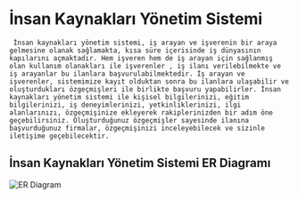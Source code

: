 # İnsan Kaynakları Yönetim Sistemi
``` İnsan kaynakları yönetim sistemi, iş arayan ve işverenin bir araya gelmesine olanak sağlamakta, kısa süre içerisinde iş dünyasının kapılarını açmaktadır. Hem işveren hem de iş arayan için sağlanmış olan kullanım olanakları ile işverenler , iş ilanı verilebilmekte ve iş arayanlar bu ilanlara başvurulabilmektedir. İş arayan ve işverenler, sistemimize kayıt olduktan sonra bu ilanlara ulaşabilir ve oluşturdukları özgeçmişleri ile birlikte başvuru yapabilirler. İnsan kaynakları yönetim sistemi ile kişisel bilgilerinizi, eğitim bilgilerinizi, iş deneyimlerinizi, yetkinliklerinizi, ilgi alanlarınızı, özgeçmişinize ekleyerek rakiplerinizden bir adım öne geçebilirsiniz. Oluşturduğunuz özgeçmişler sayesinde ilanına başvurduğunuz firmalar, özgeçmişinizi inceleyebilecek ve sizinle iletişime geçebilecektir.```
## İnsan Kaynakları Yönetim Sistemi ER Diagramı
![ER Diagram](https://res.cloudinary.com/dztwwdpj9/image/upload/v1676904427/ikysER_mgpich.png)  
